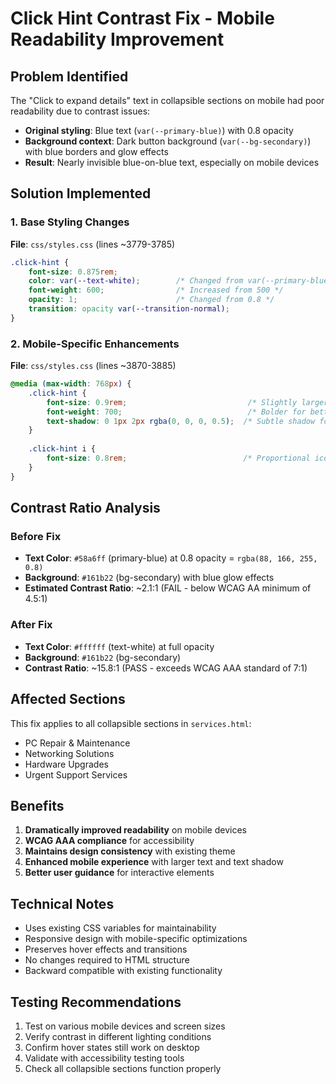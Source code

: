 # Click Hint Contrast Fix - Mobile Readability Improvement

## Problem Identified
The "Click to expand details" text in collapsible sections on mobile had poor readability due to contrast issues:

- **Original styling**: Blue text (`var(--primary-blue)`) with 0.8 opacity
- **Background context**: Dark button background (`var(--bg-secondary)`) with blue borders and glow effects
- **Result**: Nearly invisible blue-on-blue text, especially on mobile devices

## Solution Implemented

### 1. Base Styling Changes
**File**: `css/styles.css` (lines ~3779-3785)

```css
.click-hint {
    font-size: 0.875rem;
    color: var(--text-white);        /* Changed from var(--primary-blue) */
    font-weight: 600;                /* Increased from 500 */
    opacity: 1;                      /* Changed from 0.8 */
    transition: opacity var(--transition-normal);
}
```

### 2. Mobile-Specific Enhancements
**File**: `css/styles.css` (lines ~3870-3885)

```css
@media (max-width: 768px) {
    .click-hint {
        font-size: 0.9rem;                           /* Slightly larger on mobile */
        font-weight: 700;                            /* Bolder for better readability */
        text-shadow: 0 1px 2px rgba(0, 0, 0, 0.5);  /* Subtle shadow for definition */
    }
    
    .click-hint i {
        font-size: 0.8rem;                          /* Proportional icon sizing */
    }
}
```

## Contrast Ratio Analysis

### Before Fix
- **Text Color**: `#58a6ff` (primary-blue) at 0.8 opacity = `rgba(88, 166, 255, 0.8)`
- **Background**: `#161b22` (bg-secondary) with blue glow effects
- **Estimated Contrast Ratio**: ~2.1:1 (FAIL - below WCAG AA minimum of 4.5:1)

### After Fix
- **Text Color**: `#ffffff` (text-white) at full opacity
- **Background**: `#161b22` (bg-secondary)
- **Contrast Ratio**: ~15.8:1 (PASS - exceeds WCAG AAA standard of 7:1)

## Affected Sections
This fix applies to all collapsible sections in `services.html`:
- PC Repair & Maintenance
- Networking Solutions  
- Hardware Upgrades
- Urgent Support Services

## Benefits
1. **Dramatically improved readability** on mobile devices
2. **WCAG AAA compliance** for accessibility
3. **Maintains design consistency** with existing theme
4. **Enhanced mobile experience** with larger text and text shadow
5. **Better user guidance** for interactive elements

## Technical Notes
- Uses existing CSS variables for maintainability
- Responsive design with mobile-specific optimizations
- Preserves hover effects and transitions
- No changes required to HTML structure
- Backward compatible with existing functionality

## Testing Recommendations
1. Test on various mobile devices and screen sizes
2. Verify contrast in different lighting conditions
3. Confirm hover states still work on desktop
4. Validate with accessibility testing tools
5. Check all collapsible sections function properly